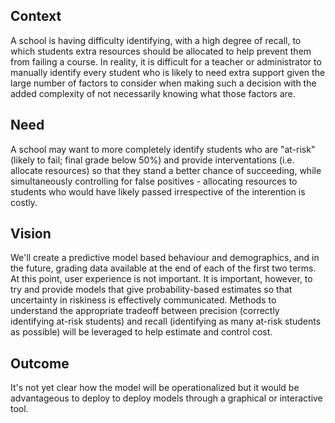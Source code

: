 ## Context
A school is having difficulty identifying, with a high degree of recall, to which students extra resources should be allocated to help prevent them from failing a course. In reality, it is difficult for a teacher or administrator to manually identify every student who is likely to need extra support given the large number of factors to consider when making such a decision with the added complexity of not necessarily knowing what those factors are.

## Need
A school may want to more completely identify students who are "at-risk" (likely to fail; final grade below 50%) and provide interventations (i.e. allocate resources) so that they stand a better chance of succeeding, while simultaneously controlling for false positives - allocating resources to students who would have likely passed irrespective of the interention is costly.

## Vision
We'll create a predictive model based behaviour and demographics, and in the future, grading data available at the end of each of the first two terms. At this point, user experience is not important. It is important, however, to try and provide models that give probability-based estimates so that uncertainty in riskiness is effectively communicated. Methods to understand the appropriate tradeoff between precision (correctly identifying at-risk students) and recall (identifying as many at-risk students as possible) will be leveraged to help estimate and control cost.

## Outcome
It's not yet clear how the model will be operationalized but it would be advantageous to deploy to deploy models through a graphical or interactive tool.
